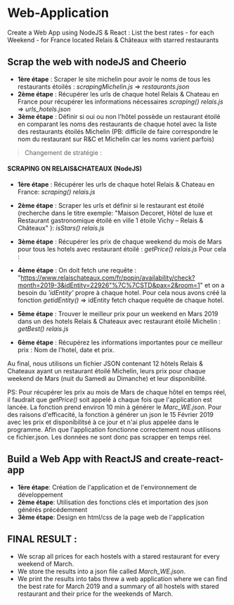 # Web-Application
Create a Web App using NodeJS & React : List the best rates - for each Weekend - for France located Relais &amp; Châteaux with starred restaurants

## Scrap the web with nodeJS and Cheerio

- **1ère étape** : Scraper le site michelin pour avoir le noms de tous les restaurants étoilés : *scrapingMichelin.js* => *restaurants.json*
- **2ème étape** : Récupérer les urls de chaque hotel Relais & Chateau en France pour récupérer les informations nécessaires *scraping() relais.js* => *urls_hotels.json*
- **3ème étape** : Définir si oui ou non l'hôtel possède un restaurant étoilé en comparant les noms des restaurants de chaque hotel avec la liste des restaurants étoilés Michelin 
(PB: difficile de faire correspondre le nom du restaurant sur R&C et Michelin car les noms varient parfois)

> Changement de stratégie : 

#### SCRAPING ON RELAIS&CHATEAUX (NodeJS)

- **1ère étape** : Récupérer les urls de chaque hotel Relais & Chateau en France: *scraping() relais.js*

- **2ème étape** : Scraper les urls et définir si le restaurant est étoilé (recherche dans le titre exemple: "Maison Decoret, Hôtel de luxe et Restaurant gastronomique étoilé en ville 1 étoile Vichy – Relais & Châteaux" ): *isStars() relais.js*

- **3ème étape** : Récupérer les prix de chaque weekend du mois de Mars pour tous les hotels avec restaurant étoilé : *getPrice() relais.js*
Pour cela : 

- **4ème étape** : On doit fetch une requête : "https://www.relaischateaux.com/fr/popin/availability/check?month=2019-3&idEntity=22926"%7C%7CSTD&pax=2&room=1" et on a besoin du *'idEntity'* propre à chaque hotel. Pour cela nous avons créé la fonction *getidEntity()* => idEntity fetch chaque requête de chaque hotel.

- **5ème étape** : Trouver le meilleur prix pour un weekend en Mars 2019 dans un des hotels Relais & Chateaux avec restaurant étoilé Michelin : *getBest() relais.js*

- **6ème étape** : Récupérez les informations importantes pour ce meilleur prix : Nom de l'hotel, date et prix.

Au final, nous utilisons un fichier JSON contenant 12 hôtels Relais & Chateaux ayant un restaurant étoilé Michelin, leurs prix pour chaque weekend de Mars (nuit du Samedi au Dimanche) et leur disponibilité.

PS: Pour récupérer les prix au mois de Mars de chaque hôtel en temps réel, il faudrait que *getPrice()* soit appelé à chaque fois que l'application est lancée. La fonction prend environ 10 min à générer le *Marc_WE.json*. Pour des raisons d'efficacité, la fonction à générer un json le 15 Février 2019 avec les prix et disponibilitsé à ce jour et n'ai plus appelée dans le programme. Afin que l'application fonctionne correctement nous utilisons ce fichier.json. Les données ne sont donc pas scrapper en temps réel.   

 
## Build a Web App with ReactJS and create-react-app 

- **1ère étape**: Création de l'application et de l'environnement de développement
- **2ème étape**: Utilisation des fonctions clés et importation des json générés précédemment
- **3ème étape**: Design en html/css de la page web de l'application

## FINAL RESULT :

- We scrap all prices for each hostels with a stared restaurant for every weekend of March.
- We store the results into a json file called *March_WE.json*.
- We print the results into tabs threw a web application where we can find the best rate for March 2019 and a summary of all hostels with stared restaurant and their price for the weekends of March.



